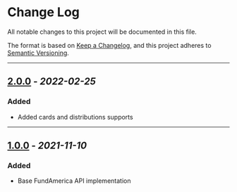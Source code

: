 # Change Log

All notable changes to this project will be documented in this file.

The format is based on [Keep a Changelog](https://keepachangelog.com/en/1.0.0/),
and this project adheres to [Semantic Versioning](https://semver.org/spec/v2.0.0.html).

-------------------------------------------------------------------

## [2.0.0]() - _2022-02-25_
### Added
* Added cards and distributions supports

-------------------------------------------------------------------

## [1.0.0]() - _2021-11-10_
### Added
* Base FundAmerica API implementation
